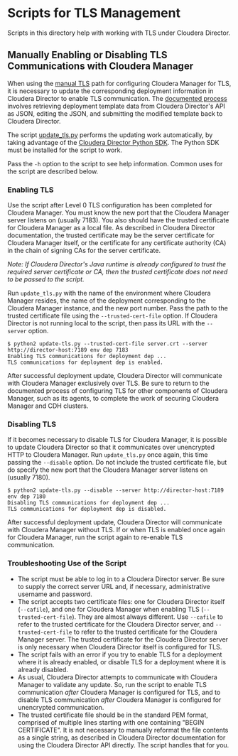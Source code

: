 # Scripts for TLS Management

Scripts in this directory help with working with TLS under Cloudera Director.

## Manually Enabling or Disabling TLS Communications with Cloudera Manager

When using the [manual TLS](https://www.cloudera.com/documentation/director/latest/topics/director_tls_enable.html#concept_rts_nbv_gbb) path for configuring Cloudera Manager for TLS, it is necessary to update the corresponding deployment information in Cloudera Director to enable TLS communication. The [documented process](https://www.cloudera.com/documentation/director/latest/topics/director_tls_enable.html#concept_z4v_ybv_gbb) involves retrieving deployment template data from Cloudera Director's API as JSON, editing the JSON, and submitting the modified template back to Cloudera Director.

The script [update_tls.py](update_tls.py) performs the updating work automatically, by taking advantage of the [Cloudera Director Python SDK](https://github.com/cloudera/director-sdk/tree/master/python-client). The Python SDK must be installed for the script to work.

Pass the `-h` option to the script to see help information. Common uses for the script are described below.

### Enabling TLS

Use the script after Level 0 TLS configuration has been completed for Cloudera Manager. You must know the new port that the Cloudera Manager server listens on (usually 7183). You also should have the trusted certificate for Cloudera Manager as a local file. As described in Cloudera Director documentation, the trusted certificate may be the server certificate for Cloudera Manager itself, or the certificate for any certificate authority (CA) in the chain of signing CAs for the server certificate.

*Note: If Cloudera Director's Java runtime is already configured to trust the required server certificate or CA, then the trusted certificate does not need to be passed to the script.*

Run `update_tls.py` with the name of the environment where Cloudera Manager resides, the name of the deployment corresponding to the Cloudera Manager instance, and the new port number. Pass the path to the trusted certificate file using the `--trusted-cert-file` option. If Cloudera Director is not running local to the script, then pass its URL with the `--server` option.

```
$ python2 update-tls.py --trusted-cert-file server.crt --server http://director-host:7189 env dep 7183
Enabling TLS communications for deployment dep ...
TLS communications for deployment dep is enabled.
```

After successful deployment update, Cloudera Director will communicate with Cloudera Manager exclusively over TLS. Be sure to return to the documented process of configuring TLS for other components of Cloudera Manager, such as its agents, to complete the work of securing Cloudera Manager and CDH clusters.

### Disabling TLS

If it becomes necessary to disable TLS for Cloudera Manager, it is possible to update Cloudera Director so that it communicates over unencrypted HTTP to Cloudera Manager. Run `update_tls.py` once again, this time passing the `--disable` option. Do not include the trusted certificate file, but do specify the new port that the Cloudera Manager server listens on (usually 7180).

```
$ python2 update-tls.py --disable --server http://director-host:7189 env dep 7180
Disabling TLS communications for deployment dep ...
TLS communications for deployment dep is disabled.
```

After successful deployment update, Cloudera Director will communicate with Cloudera Manager without TLS. If or when TLS is enabled once again for Cloudera Manager, run the script again to re-enable TLS communication.

### Troubleshooting Use of the Script

* The script must be able to log in to a Cloudera Director server. Be sure to supply the correct server URL and, if necessary, administrative username and password.
* The script accepts two certificate files: one for Cloudera Director itself (`--cafile`), and one for Cloudera Manager when enabling TLS (`--trusted-cert-file`). They are almost always different. Use `--cafile` to refer to the trusted certificate for the Cloudera Director server, and `--trusted-cert-file` to refer to the trusted certificate for the Cloudera Manager server. The trusted certificate for the Cloudera Director server is only necessary when Cloudera Director itself is configured for TLS.
* The script fails with an error if you try to enable TLS for a deployment where it is already enabled, or disable TLS for a deployment where it is already disabled.
* As usual, Cloudera Director attempts to communicate with Cloudera Manager to validate any update. So, run the script to enable TLS communication _after_ Cloudera Manager is configured for TLS, and to disable TLS communication _after_ Cloudera Manager is configured for unencrypted communication.
* The trusted certificate file should be in the standard PEM format, comprised of multiple lines starting with one containing "BEGIN CERTIFICATE". It is not necessary to manually reformat the file contents as a single string, as described in Cloudera Director documentation for using the Cloudera Director API directly. The script handles that for you.

